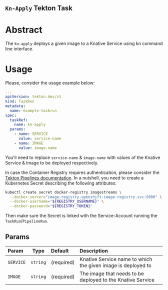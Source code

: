 ## `Kn-Apply` Tekton Task

# Abstract

The `kn-apply` deploys a given image to a Knative Service using kn command line interface.

# Usage

Please, consider the usage example below:

```yaml
---
apiVersion: tekton.dev/v1
kind: TaskRun
metadata:
  name: example-taskrun
spec:
  taskRef:
    name: kn-apply
  params:
    - name: SERVICE
      value: service-name
    - name: IMAGE
      value: image-name
```

You'll need to replace `service-name` & `image-name` with values of the Knative Service & Image to be deployed respectively.

In case the Container Registry requires authentication, please consider the [Tekton Pipelines documentation][tektonPipelineAuth]. In a nutshell, you need to create a Kubernetes Secret describing the following attributes:

```bash
kubectl create secret docker-registry imagestreams \
  --docker-server="image-registry.openshift-image-registry.svc:5000" \
  --docker-username="${REGISTRY_USERNAME}" \
  --docker-password="${REGISTRY_TOKEN}"
```

Then make sure the Secret is linked with the Service-Account running the `TaskRun`/`PipelineRun`.

## Params

| Param     |   Type   | Default    | Description                                                  |
| :-------- | :------: | :--------- | :----------------------------------------------------------- |
| `SERVICE` | `string` | (required) | Knative Service name to which the given image is deployed to |
| `IMAGE`   | `string` | (required) | The image that needs to be deployed to the Knative Service   |

[tektonPipelineAuth]: https://tekton.dev/docs/pipelines/auth/#configuring-docker-authentication-for-docker
